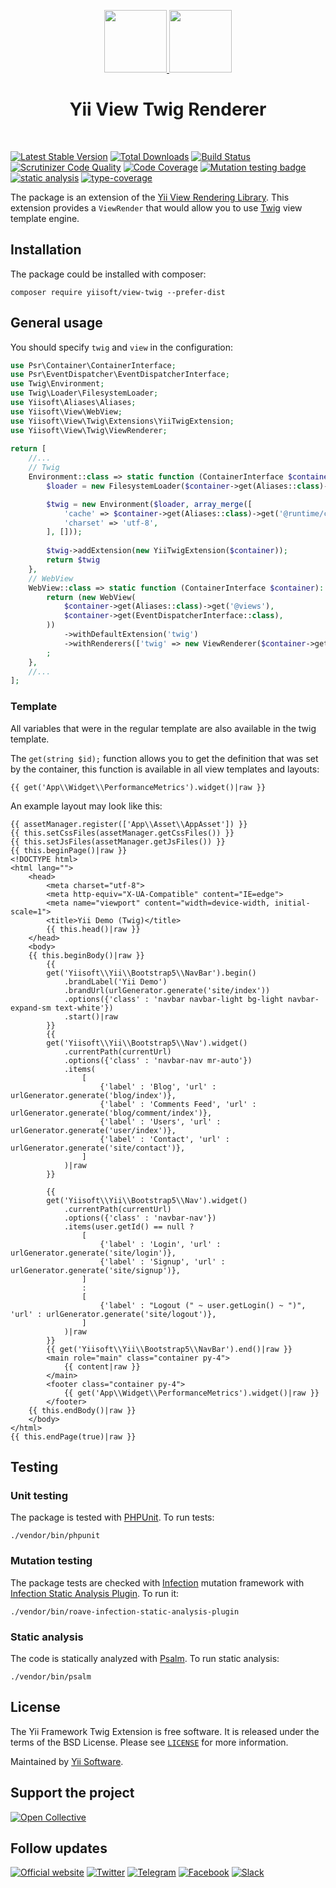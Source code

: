 <p align="center">
    <a href="https://github.com/yiisoft" target="_blank">
        <img src="https://yiisoft.github.io/docs/images/yii_logo.svg" height="100px">
    </a>
    <a href="https://twig.symfony.com/" target="_blank">
        <img src="https://twig.symfony.com/images/twig-logo.png" height="100px">
    </a>
    <h1 align="center">Yii View Twig Renderer</h1>
    <br>
</p>

[![Latest Stable Version](https://poser.pugx.org/yiisoft/view-twig/v/stable.png)](https://packagist.org/packages/yiisoft/view-twig)
[![Total Downloads](https://poser.pugx.org/yiisoft/view-twig/downloads.png)](https://packagist.org/packages/yiisoft/view-twig)
[![Build Status](https://github.com/yiisoft/view-twig/workflows/build/badge.svg)](https://github.com/yiisoft/view-twig/actions)
[![Scrutinizer Code Quality](https://scrutinizer-ci.com/g/yiisoft/view-twig/badges/quality-score.png?b=master)](https://scrutinizer-ci.com/g/yiisoft/view-twig/?branch=master)
[![Code Coverage](https://scrutinizer-ci.com/g/yiisoft/view-twig/badges/coverage.png?b=master)](https://scrutinizer-ci.com/g/yiisoft/view-twig/?branch=master)
[![Mutation testing badge](https://img.shields.io/endpoint?style=flat&url=https%3A%2F%2Fbadge-api.stryker-mutator.io%2Fgithub.com%2Fyiisoft%2Fview-twig%2Fmaster)](https://dashboard.stryker-mutator.io/reports/github.com/yiisoft/view-twig/master)
[![static analysis](https://github.com/yiisoft/view-twig/workflows/static%20analysis/badge.svg)](https://github.com/yiisoft/view-twig/actions?query=workflow%3A%22static+analysis%22)
[![type-coverage](https://shepherd.dev/github/yiisoft/view-twig/coverage.svg)](https://shepherd.dev/github/yiisoft/view-twig)

The package is an extension of the [Yii View Rendering Library](https://github.com/yiisoft/view/). This extension
provides a `ViewRender` that would allow you to use [Twig](http://twig.sensiolabs.org/) view template engine.

## Installation

The package could be installed with composer:

```
composer require yiisoft/view-twig --prefer-dist
```

## General usage

You should specify `twig` and `view` in the configuration:

```php
use Psr\Container\ContainerInterface;
use Psr\EventDispatcher\EventDispatcherInterface;
use Twig\Environment;
use Twig\Loader\FilesystemLoader;
use Yiisoft\Aliases\Aliases;
use Yiisoft\View\WebView;
use Yiisoft\View\Twig\Extensions\YiiTwigExtension;
use Yiisoft\View\Twig\ViewRenderer;
   
return [
    //...
    // Twig
    Environment::class => static function (ContainerInterface $container): Environment {
        $loader = new FilesystemLoader($container->get(Aliases::class)->get('@views'));

        $twig = new Environment($loader, array_merge([
            'cache' => $container->get(Aliases::class)->get('@runtime/cache/twig'),
            'charset' => 'utf-8',
        ], []));
        
        $twig->addExtension(new YiiTwigExtension($container));
        return $twig
    }, 
    // WebView
    WebView::class => static function (ContainerInterface $container): WebView {
        return (new WebView(
            $container->get(Aliases::class)->get('@views'),
            $container->get(EventDispatcherInterface::class),
        ))
            ->withDefaultExtension('twig')
            ->withRenderers(['twig' => new ViewRenderer($container->get(Environment::class))])
        ;
    },
    //...
];
``` 

### Template

All variables that were in the regular template are also available in the twig template.

The `get(string $id);` function allows you to get the definition that was set by the container,
this function is available in all view templates and layouts:

```twig
{{ get('App\\Widget\\PerformanceMetrics').widget()|raw }}
```

An example layout may look like this:

```twig
{{ assetManager.register(['App\\Asset\\AppAsset']) }}
{{ this.setCssFiles(assetManager.getCssFiles()) }}
{{ this.setJsFiles(assetManager.getJsFiles()) }}
{{ this.beginPage()|raw }}
<!DOCTYPE html>
<html lang="">
    <head>
        <meta charset="utf-8">
        <meta http-equiv="X-UA-Compatible" content="IE=edge">
        <meta name="viewport" content="width=device-width, initial-scale=1">
        <title>Yii Demo (Twig)</title>
        {{ this.head()|raw }}
    </head>
    <body>
    {{ this.beginBody()|raw }}
        {{
        get('Yiisoft\\Yii\\Bootstrap5\\NavBar').begin()
            .brandLabel('Yii Demo')
            .brandUrl(urlGenerator.generate('site/index'))
            .options({'class' : 'navbar navbar-light bg-light navbar-expand-sm text-white'})
            .start()|raw
        }}
        {{
        get('Yiisoft\\Yii\\Bootstrap5\\Nav').widget()
            .currentPath(currentUrl)
            .options({'class' : 'navbar-nav mr-auto'})
            .items(
                [
                    {'label' : 'Blog', 'url' : urlGenerator.generate('blog/index')},
                    {'label' : 'Comments Feed', 'url' : urlGenerator.generate('blog/comment/index')},
                    {'label' : 'Users', 'url' : urlGenerator.generate('user/index')},
                    {'label' : 'Contact', 'url' : urlGenerator.generate('site/contact')},
                ]
            )|raw
        }}

        {{
        get('Yiisoft\\Yii\\Bootstrap5\\Nav').widget()
            .currentPath(currentUrl)
            .options({'class' : 'navbar-nav'})
            .items(user.getId() == null ?
                [
                    {'label' : 'Login', 'url' : urlGenerator.generate('site/login')},
                    {'label' : 'Signup', 'url' : urlGenerator.generate('site/signup')},
                ]
                :
                [
                    {'label' : "Logout (" ~ user.getLogin() ~ ")", 'url' : urlGenerator.generate('site/logout')},
                ]
            )|raw
        }}
        {{ get('Yiisoft\\Yii\\Bootstrap5\\NavBar').end()|raw }}
        <main role="main" class="container py-4">
            {{ content|raw }}
        </main>
        <footer class="container py-4">
            {{ get('App\\Widget\\PerformanceMetrics').widget()|raw }}
        </footer>
    {{ this.endBody()|raw }}
    </body>
</html>
{{ this.endPage(true)|raw }}
```

## Testing

### Unit testing

The package is tested with [PHPUnit](https://phpunit.de/). To run tests:

```shell
./vendor/bin/phpunit
```

### Mutation testing

The package tests are checked with [Infection](https://infection.github.io/) mutation framework with
[Infection Static Analysis Plugin](https://github.com/Roave/infection-static-analysis-plugin). To run it:

```shell
./vendor/bin/roave-infection-static-analysis-plugin
```

### Static analysis

The code is statically analyzed with [Psalm](https://psalm.dev/). To run static analysis:

```shell
./vendor/bin/psalm
```

## License

The Yii Framework Twig Extension is free software. It is released under the terms of the BSD License.
Please see [`LICENSE`](./LICENSE.md) for more information.

Maintained by [Yii Software](https://www.yiiframework.com/).

## Support the project

[![Open Collective](https://img.shields.io/badge/Open%20Collective-sponsor-7eadf1?logo=open%20collective&logoColor=7eadf1&labelColor=555555)](https://opencollective.com/yiisoft)

## Follow updates

[![Official website](https://img.shields.io/badge/Powered_by-Yii_Framework-green.svg?style=flat)](https://www.yiiframework.com/)
[![Twitter](https://img.shields.io/badge/twitter-follow-1DA1F2?logo=twitter&logoColor=1DA1F2&labelColor=555555?style=flat)](https://twitter.com/yiiframework)
[![Telegram](https://img.shields.io/badge/telegram-join-1DA1F2?style=flat&logo=telegram)](https://t.me/yii3en)
[![Facebook](https://img.shields.io/badge/facebook-join-1DA1F2?style=flat&logo=facebook&logoColor=ffffff)](https://www.facebook.com/groups/yiitalk)
[![Slack](https://img.shields.io/badge/slack-join-1DA1F2?style=flat&logo=slack)](https://yiiframework.com/go/slack)
